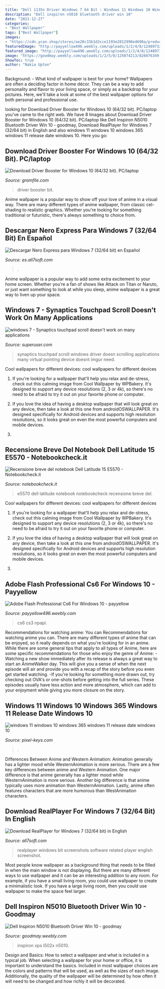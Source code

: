 ```yaml
---
title: "Dell 1135n Driver Windows 7 64 Bit : Windows 11 Windows 10 Windows 365 Windows 11 Release Date Windows 10"
description: "Dell inspiron n5010 bluetooth driver win 10"
date: "2021-12-27"
categories:
- "Best Wallpaper"
tags: ["Best Wallpaper"]
images:
- "https://cdn.ycan.shop/stores/ae20c33b1d2cce1193e2012998e4690a/products/jyGWQtWqQuRRn7er8MJeHUvoySPUh9AQMWyolZSa.png"
featuredImage: "http://payyellow496.weebly.com/uploads/1/2/4/8/124897324/135814039.jpg"
featured_image: "http://payyellow496.weebly.com/uploads/1/2/4/8/124897324/135814039.jpg"
image: "https://goodmay.weebly.com/uploads/1/2/5/0/125074213/826076349.png"
ShowToc: true
author: "Nakia Upton"
---
```



Background: - What kind of wallpaper is best for your home?
Wallpapers are often a deciding factor in home décor. They can be a way to add personality and flavor to your living space, or simply as a backdrop for your pictures. Here, we'll take a look at some of the best wallpaper options for both personal and professional use.

	

		
looking for Download Driver Booster for Windows 10 (64/32 bit). PC/laptop you've came to the right web. We have 8 Images about Download Driver Booster for Windows 10 (64/32 bit). PC/laptop like Dell Inspiron N5010 Bluetooth Driver Win 10 - goodmay, Download RealPlayer for Windows 7 (32/64 bit) in English and also windows 11 windows 10 windows 365 windows 11 release date windows 10. Here you go:
		
    
## Download Driver Booster For Windows 10 (64/32 Bit). PC/laptop

<img loading=lazy src="https://gramfile.com/wp-content/uploads/2017/09/Driver-Booster-Screenshot-1-550x300.png" onerror="this.onerror=null;this.src='https://tse2.mm.bing.net/th?id=OIP.m2jo1CqD_nfvuitCy1nmKgHaEC&amp;pid=15.1';" alt="Download Driver Booster for Windows 10 (64/32 bit). PC/laptop">

_Source: gramfile.com_

>driver booster bit. 

	

Anime wallpaper is a popular way to show off your love of anime in a visual way. There are many different types of anime wallpaper, from classic cel-shading to realistic graphics. Whether you're looking for something traditional or futuristic, there's always something to choice from.

    
## Descargar Nero Express Para Windows 7 (32/64 Bit) En Español

<img loading=lazy src="https://es.all7soft.com/images/upload/1/2/nero-express-windows-7-screenshot.jpg" onerror="this.onerror=null;this.src='https://tse4.mm.bing.net/th?id=OIP.7bQEChbzqURYrWi1ni7augHaFq&amp;pid=15.1';" alt="Descargar Nero Express para Windows 7 (32/64 bit) en Español">

_Source: es.all7soft.com_

>. 

	

Anime wallpaper is a popular way to add some extra excitement to your home screen. Whether you’re a fan of shows like Attack on Titan or Naruto, or just want something to look at while you sleep, anime wallpaper is a great way to liven up your space.

    
## Windows 7 - Synaptics Touchpad Scroll Doesn&#039;t Work On Many Applications

<img loading=lazy src="https://i.stack.imgur.com/gn9tj.png" onerror="this.onerror=null;this.src='https://tse1.mm.bing.net/th?id=OIP.pUVbKJDEsETo6rylqUb0mAHaDz&amp;pid=15.1';" alt="windows 7 - Synaptics touchpad scroll doesn&#039;t work on many applications">

_Source: superuser.com_

>synaptics touchpad scroll windows driver doesn scrolling applications many virtual pointing device doesnt imgur need. 

	

Cool wallpapers for different devices:
cool wallpapers for different devices 

1. If you're looking for a wallpaper that'll help you relax and de-stress, check out this calming image from Cool Wallpaper by WPBakery. It's designed to support any device resolutions (2, 3 or 4k), so there's no need to be afraid to try it out on your favorite phone or computer.

2. If you love the idea of having a desktop wallpaper that will look great on any device, then take a look at this one from androidOSWALLPAPER. It's designed specifically for Android devices and supports high resolution resolutions, so it looks great on even the most powerful computers and mobile devices.

3.

    
## Recensione Breve Del Notebook Dell Latitude 15 E5570 - Notebookcheck.it

<img loading=lazy src="https://www.notebookcheck.it/fileadmin/Notebooks/Dell/Latitude_15_E5570/Dell_Latitude_15_E5570_Ansicht4.jpg" onerror="this.onerror=null;this.src='https://tse3.mm.bing.net/th?id=OIP.Xm5ixrZmW5pPqaw1io7BKQHaGz&amp;pid=15.1';" alt="Recensione breve del notebook Dell Latitude 15 E5570 - Notebookcheck.it">

_Source: notebookcheck.it_

>e5570 dell latitude notebook notebookcheck recensione breve del. 

	

Cool wallpapers for different devices:
cool wallpapers for different devices 

1. If you're looking for a wallpaper that'll help you relax and de-stress, check out this calming image from Cool Wallpaper by WPBakery. It's designed to support any device resolutions (2, 3 or 4k), so there's no need to be afraid to try it out on your favorite phone or computer.

2. If you love the idea of having a desktop wallpaper that will look great on any device, then take a look at this one from androidOSWALLPAPER. It's designed specifically for Android devices and supports high resolution resolutions, so it looks great on even the most powerful computers and mobile devices.

3.

    
## Adobe Flash Professional Cs6 For Windows 10 - Payyellow

<img loading=lazy src="http://payyellow496.weebly.com/uploads/1/2/4/8/124897324/135814039.jpg" onerror="this.onerror=null;this.src='https://tse1.mm.bing.net/th?id=OIP.N7eO4IYWSLm4l9MBxpGo0wHaEK&amp;pid=15.1';" alt="Adobe Flash Professional Cs6 For Windows 10 - payyellow">

_Source: payyellow496.weebly.com_

>cs6 cs3 npapi. 

	

Recommendations for watching anime: You can
Recommendations for watching anime you can. There are many different types of anime that can be enjoyed, so it really depends on what you're looking for in an anime. While there are some general tips that apply to all types of Anime, here are some specific recommendations for those who enjoy the genre of Anime: 
-Watching a new show immediately after its release is always a great way to start an AnimeWalker day. This will give you a sense of when the next episode will air and provide you with a recap of the story before you even get started watching. 
-If you're looking for something more drawn out, try checking out OVA's or one-shots before getting into the full series. These episodes usually have less action and more atmosphere, which can add to your enjoyment while giving you more closure on the story.

    
## Windows 11 Windows 10 Windows 365 Windows 11 Release Date Windows 10

<img loading=lazy src="https://cdn.ycan.shop/stores/ae20c33b1d2cce1193e2012998e4690a/products/jyGWQtWqQuRRn7er8MJeHUvoySPUh9AQMWyolZSa.png" onerror="this.onerror=null;this.src='https://tse1.mm.bing.net/th?id=OIP.bV2V7kecH62wPyimWgS6YQHaGC&amp;pid=15.1';" alt="windows 11 windows 10 windows 365 windows 11 release date windows 10">

_Source: pixel-keys.com_

>. 

	

Differences Between Anime and Western Animation: Animation generally has a lighter mood while WesternAnimation is more serious.
There are a few key differences between anime and Western Animation. One major difference is that anime generally has a lighter mood while WesternAnimation is more serious. Another big difference is that anime typically uses more animation than WesternAnimation. Lastly, anime often features characters that are more humorous than WestAnimation characters.

    
## Download RealPlayer For Windows 7 (32/64 Bit) In English

<img loading=lazy src="https://all7soft.com/images/upload/b/1/realplayer-windows-7-screenshot.jpg" onerror="this.onerror=null;this.src='https://tse4.mm.bing.net/th?id=OIP.YTzp_QtDVf_MGB9WaX5WpgHaFj&amp;pid=15.1';" alt="Download RealPlayer for Windows 7 (32/64 bit) in English">

_Source: all7soft.com_

>realplayer windows bit screenshots software related player english screenshot. 

	

Most people know wallpaper as a background thing that needs to be filled in when the main window is not displaying. But there are many different ways to use wallpaper and it can be an interesting addition to any room. For example, if you have a small living room, you could use wallpaper to create a minimalistic look. If you have a large living room, then you could use wallpaper to make the space feel larger.

    
## Dell Inspiron N5010 Bluetooth Driver Win 10 - Goodmay

<img loading=lazy src="https://goodmay.weebly.com/uploads/1/2/5/0/125074213/826076349.png" onerror="this.onerror=null;this.src='https://tse4.mm.bing.net/th?id=OIP.SBODMvJENT-vgGwCpNtlIQHaE1&amp;pid=15.1';" alt="Dell Inspiron N5010 Bluetooth Driver Win 10 - goodmay">

_Source: goodmay.weebly.com_

>inspiron xps l502x n5010. 

	

Design and Basics: How to select a wallpaper and what is included in a typical job.
When selecting a wallpaper for your home or office, it is important to understand the basics. Included in most wallpaper choices are the colors and patterns that will be used, as well as the sizes of each image. Additionally, the quality of the wallpaper will be determined by how often it will need to be changed and how richly it will be decorated.

